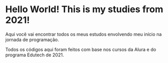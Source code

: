 # Hello World! This is my studies from 2021!
Aqui você vai encontrar todos os meus estudos envolvendo meu início na jornada de programação.

Todos os códigos aqui foram feitos com base nos cursos da Alura e do programa Edutech de 2021.
